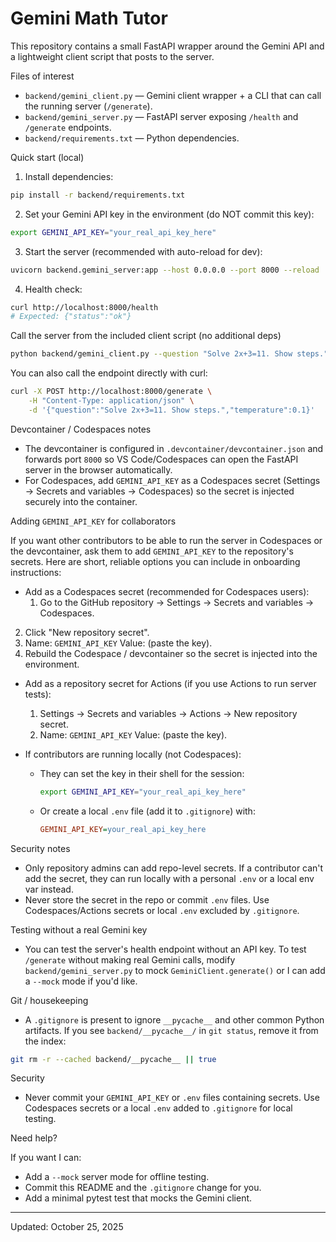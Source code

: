 # Gemini Math Tutor

This repository contains a small FastAPI wrapper around the Gemini API and a lightweight client script that posts to the server.

Files of interest
- `backend/gemini_client.py` — Gemini client wrapper + a CLI that can call the running server (`/generate`).
- `backend/gemini_server.py` — FastAPI server exposing `/health` and `/generate` endpoints.
- `backend/requirements.txt` — Python dependencies.

Quick start (local)

1. Install dependencies:

```bash
pip install -r backend/requirements.txt
```

2. Set your Gemini API key in the environment (do NOT commit this key):

```bash
export GEMINI_API_KEY="your_real_api_key_here"
```

3. Start the server (recommended with auto-reload for dev):

```bash
uvicorn backend.gemini_server:app --host 0.0.0.0 --port 8000 --reload
```

4. Health check:

```bash
curl http://localhost:8000/health
# Expected: {"status":"ok"}
```

Call the server from the included client script (no additional deps)

```bash
python backend/gemini_client.py --question "Solve 2x+3=11. Show steps."
```

You can also call the endpoint directly with curl:

```bash
curl -X POST http://localhost:8000/generate \
	-H "Content-Type: application/json" \
	-d '{"question":"Solve 2x+3=11. Show steps.","temperature":0.1}'
```

Devcontainer / Codespaces notes

- The devcontainer is configured in `.devcontainer/devcontainer.json` and forwards port `8000` so VS Code/Codespaces can open the FastAPI server in the browser automatically.
- For Codespaces, add `GEMINI_API_KEY` as a Codespaces secret (Settings → Secrets and variables → Codespaces) so the secret is injected securely into the container.

Adding `GEMINI_API_KEY` for collaborators

If you want other contributors to be able to run the server in Codespaces or the devcontainer, ask them to add `GEMINI_API_KEY` to the repository's secrets. Here are short, reliable options you can include in onboarding instructions:

- Add as a Codespaces secret (recommended for Codespaces users):
	1. Go to the GitHub repository → Settings → Secrets and variables → Codespaces.
 2. Click "New repository secret".
 3. Name: `GEMINI_API_KEY`  Value: (paste the key).
 4. Rebuild the Codespace / devcontainer so the secret is injected into the environment.

- Add as a repository secret for Actions (if you use Actions to run server tests):
	1. Settings → Secrets and variables → Actions → New repository secret.
	2. Name: `GEMINI_API_KEY`  Value: (paste the key).

- If contributors are running locally (not Codespaces):
	- They can set the key in their shell for the session:
		```bash
		export GEMINI_API_KEY="your_real_api_key_here"
		```
	- Or create a local `.env` file (add it to `.gitignore`) with:
		```ini
		GEMINI_API_KEY=your_real_api_key_here
		```

Security notes

- Only repository admins can add repo-level secrets. If a contributor can't add the secret, they can run locally with a personal `.env` or a local env var instead.
- Never store the secret in the repo or commit `.env` files. Use Codespaces/Actions secrets or local `.env` excluded by `.gitignore`.

Testing without a real Gemini key

- You can test the server's health endpoint without an API key. To test `/generate` without making real Gemini calls, modify `backend/gemini_server.py` to mock `GeminiClient.generate()` or I can add a `--mock` mode if you'd like.

Git / housekeeping

- A `.gitignore` is present to ignore `__pycache__` and other common Python artifacts. If you see `backend/__pycache__/` in `git status`, remove it from the index:

```bash
git rm -r --cached backend/__pycache__ || true
```

Security

- Never commit your `GEMINI_API_KEY` or `.env` files containing secrets. Use Codespaces secrets or a local `.env` added to `.gitignore` for local testing.

Need help?

If you want I can:
- Add a `--mock` server mode for offline testing.
- Commit this README and the `.gitignore` change for you.
- Add a minimal pytest test that mocks the Gemini client.

---
Updated: October 25, 2025

